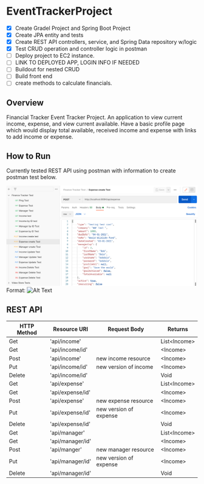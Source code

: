# EventTrackerProject
- [x] Create Gradel Project and Spring Boot Project
- [x] Create JPA entity and tests
- [x] Create REST API controllers, service, and Spring Data repository w/logic
- [x] Test CRUD operation and controller logic in postman
- [ ] Deploy project to EC2 instance.
- [ ] LINK TO DEPLOYED APP, LOGIN INFO IF NEEDED
- [ ] Buildout for nested CRUD
- [ ] Build front end
- [ ] create methods to calculate financials.
## Overview
Financial Tracker Event Tracker Project. An application to view
current income, expense, and view current available. Have a basic
profile page which would display total available, received income and expense with links to add income or expense.   

## How to Run

Currently tested REST API using postman with information to create postman test below.

![Image of Postman Testing](https://github.com/airjet00/EventTrackerProject/blob/main/Postman%20testing.png)Format: ![Alt Text](url)

## REST API

| **HTTP Method** | **Resource URI** | **Request Body** | **Returns**        |
|-------------|--------------|--------------|----------------|
| Get         | 'api/income' |              | List&lt;Income&gt;|
| Get         | 'api/income/id' |              | &lt;Income&gt;|
| Post         | 'api/income' |   new income resource   | &lt;Income&gt;|
| Put         | 'api/income/id' | new version of income | &lt;Income&gt;|
| Delete         | 'api/income/id' |              | Void  |
| Get         | 'api/expense' |              | List&lt;Income&gt;|
| Get         | 'api/expense/id' |              | &lt;Income&gt;|
| Post         | 'api/expense' |  new expense resource   | &lt;Income&gt;|
| Put         | 'api/expense/id' | new version of expense | &lt;Income&gt;|
| Delete         | 'api/expense/id' |              | Void  |
| Get         | 'api/manager' |              | List&lt;Income&gt;|
| Get         | 'api/manager/id' |              | &lt;Income&gt;|
| Post         | 'api/manger' |  new manager resource    | &lt;Income&gt;|
| Put         | 'api/manager/id' | new version of expense | &lt;Income&gt;|
| Delete         | 'api/manager/id' |              | Void  |
